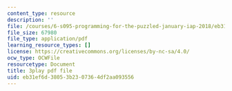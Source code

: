 ```yaml
---
content_type: resource
description: ''
file: /courses/6-s095-programming-for-the-puzzled-january-iap-2018/eb31ef6d38053b2307364df2aa093556_6FYk-3vt4FE.pdf
file_size: 67980
file_type: application/pdf
learning_resource_types: []
license: https://creativecommons.org/licenses/by-nc-sa/4.0/
ocw_type: OCWFile
resourcetype: Document
title: 3play pdf file
uid: eb31ef6d-3805-3b23-0736-4df2aa093556
---
```


